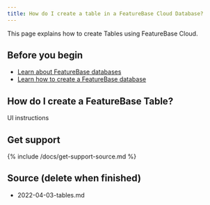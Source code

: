 ```yaml
---
title: How do I create a table in a FeatureBase Cloud Database?
---
```


This page explains how to create Tables using FeatureBase Cloud.

## Before you begin

* [Learn about FeatureBase databases](/concepts/how-do-i-build-fb-db.md)
* [Learn how to create a FeatureBase database](/cloud/cloud-create-database.md)

## How do I create a FeatureBase Table?

UI instructions


## Get support

{% include /docs/get-support-source.md %}

## Source (delete when finished)

* 2022-04-03-tables.md
